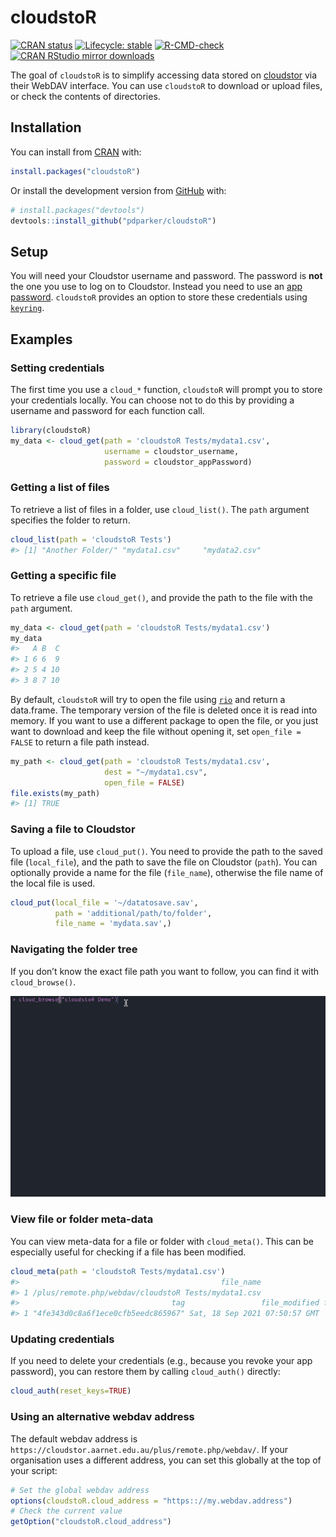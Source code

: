 
<!-- README.md is generated from README.Rmd. Please edit that file -->

# cloudstoR

<!-- badges: start -->

[![CRAN
status](https://www.r-pkg.org/badges/version/cloudstoR)](https://CRAN.R-project.org/package=cloudstoR)
[![Lifecycle:
stable](https://img.shields.io/badge/lifecycle-stable-brightgreen.svg)](https://lifecycle.r-lib.org/articles/stages.html#stable)
[![R-CMD-check](https://github.com/pdparker/cloudstoR/workflows/R-CMD-check/badge.svg)](https://github.com/pdparker/cloudstoR/actions)
[![CRAN RStudio mirror
downloads](https://cranlogs.r-pkg.org/badges/last-month/cloudstoR?color=blue)](https://r-pkg.org/pkg/cloudstoR)
<!-- badges: end -->

The goal of `cloudstoR` is to simplify accessing data stored on
[cloudstor](https://cloudstor.aarnet.edu.au/) via their WebDAV
interface. You can use `cloudstoR` to download or upload files, or check
the contents of directories.

## Installation

You can install from
[CRAN](https://cran.r-project.org/package=cloudstoR) with:

``` r
install.packages("cloudstoR")
```

Or install the development version from
[GitHub](https://github.com/pdparker/cloudstoR) with:

``` r
# install.packages("devtools")
devtools::install_github("pdparker/cloudstoR")
```

## Setup

You will need your Cloudstor username and password. The password is
**not** the one you use to log on to Cloudstor. Instead you need to use
an [app
password](https://support.aarnet.edu.au/hc/en-us/articles/236034707-How-do-I-manage-change-my-passwords-).
`cloudstoR` provides an option to store these credentials using
[`keyring`](https://github.com/r-lib/keyring).

## Examples

### Setting credentials

The first time you use a `cloud_*` function, `cloudstoR` will prompt you
to store your credentials locally. You can choose not to do this by
providing a username and password for each function call.

``` r
library(cloudstoR)
my_data <- cloud_get(path = 'cloudstoR Tests/mydata1.csv',
                     username = cloudstor_username,
                     password = cloudstor_appPassword)
```

### Getting a list of files

To retrieve a list of files in a folder, use `cloud_list()`. The `path`
argument specifies the folder to return.

``` r
cloud_list(path = 'cloudstoR Tests')
#> [1] "Another Folder/" "mydata1.csv"     "mydata2.csv"
```

### Getting a specific file

To retrieve a file use `cloud_get()`, and provide the path to the file
with the `path` argument.

``` r
my_data <- cloud_get(path = 'cloudstoR Tests/mydata1.csv')
my_data
#>   A B  C
#> 1 6 6  9
#> 2 5 4 10
#> 3 8 7 10
```

By default, `cloudstoR` will try to open the file using
[`rio`](https://github.com/leeper/rio) and return a data.frame. The
temporary version of the file is deleted once it is read into memory. If
you want to use a different package to open the file, or you just want
to download and keep the file without opening it, set
`open_file = FALSE` to return a file path instead.

``` r
my_path <- cloud_get(path = 'cloudstoR Tests/mydata1.csv',
                     dest = "~/mydata1.csv",
                     open_file = FALSE)
file.exists(my_path)
#> [1] TRUE
```

### Saving a file to Cloudstor

To upload a file, use `cloud_put()`. You need to provide the path to the
saved file (`local_file`), and the path to save the file on Cloudstor
(`path`). You can optionally provide a name for the file (`file_name`),
otherwise the file name of the local file is used.

``` r
cloud_put(local_file = '~/datatosave.sav',
          path = 'additional/path/to/folder',
          file_name = 'mydata.sav',)
```

### Navigating the folder tree

If you don’t know the exact file path you want to follow, you can find
it with `cloud_browse()`.

![Example of `cloud_browse`](man/figures/cloud_browse_demo.gif)

### View file or folder meta-data

You can view meta-data for a file or folder with `cloud_meta()`. This
can be especially useful for checking if a file has been modified.

``` r
cloud_meta(path = 'cloudstoR Tests/mydata1.csv')
#>                                             file_name
#> 1 /plus/remote.php/webdav/cloudstoR Tests/mydata1.csv
#>                                  tag                 file_modified file_size
#> 1 "4fe343d0c8a6f1ece0cfb5eedc865967" Sat, 18 Sep 2021 07:50:57 GMT        32
```

### Updating credentials

If you need to delete your credentials (e.g., because you revoke your
app password), you can restore them by calling `cloud_auth()` directly:

``` r
cloud_auth(reset_keys=TRUE)
```

### Using an alternative webdav address

The default webdav address is
`https://cloudstor.aarnet.edu.au/plus/remote.php/webdav/`. If your
organisation uses a different address, you can set this globally at the
top of your script:

``` r
# Set the global webdav address
options(cloudstoR.cloud_address = "https:://my.webdav.address")
# Check the current value
getOption("cloudstoR.cloud_address")
```
